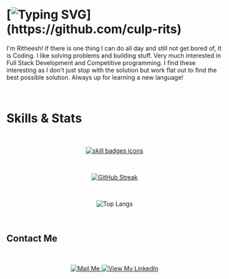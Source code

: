 # [![Typing SVG](https://readme-typing-svg.demolab.com?font=Inter&weight=600&size=35&pause=0&color=FFFFFF&background=4D4D4D00&center=false&vCenter=true&repeat=false&width=435&lines=%40CulpRits+here!)](https://github.com/culp-rits)

I'm Ritheesh! If there is one thing I can do all day and still not get bored of, It is Coding. I like solving problems and building stuff. Very much interested in Full Stack Development and Competitive programming. I find these interesting as I don't just stop with the solution but work flat out to find the best possible solution. Always up for learning a new language!

<br>

<h1>Skills & Stats</h1>
<br>

<p align="center">
  <a href="https://github.com/culp-rits?tab=repositories&q=&type=&language=&sort=stargazers" target="_blank">
    <img src="https://skillicons.dev/icons?i=html,css,js,react,nodejs,angular,mongodb,php,cpp,java,python,vscode,git,bootstrap" alt="skill badges icons" />
  </a>
</p>

<br>

<div align="center">

  [![GitHub Streak](http://github-readme-streak-stats.herokuapp.com?user=culp-rits&theme=horizon&hide_border=true&mode=weekly&background=0D1117&stroke=016373)](https://git.io/streak-stats)

</div>

<br>

<div align="center">

![Top Langs](https://github-readme-stats.vercel.app/api/top-langs/?username=culp-rits&layout=compact&bg_color=0d1117&hide_border=true&text_color=eeeeee&title_color=eeeeee)

</div>

<br>

## Contact Me
<br>
<p align = 'center'>
  <a href = 'mailto:ritheesh.kumar2002@gmail.com' target="_blank"> 
    <img src = 'https://user-images.githubusercontent.com/73932121/156936080-302b8401-fced-44ec-a759-aa17e3476991.svg' alt = "Mail Me">
  </a>
  <a href = 'https://www.linkedin.com/in/ritheesh-kumar/' target="_blank"> 
    <img src = 'https://user-images.githubusercontent.com/73932121/156936120-7d41b2a8-1d04-4fb4-b2db-de468965799f.svg' alt = "View My LinkedIn">
  </a>
</p>
